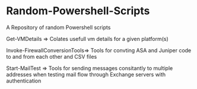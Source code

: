 # Random-Powershell-Scripts
A Repository of random Powershell scripts

Get-VMDetails => 
	Colates usefull vm details for a given platform(s)

Invoke-FirewallConversionTools=> 
	Tools for convting ASA and Juniper code to and from each other and CSV files
	
Start-MailTest => 
	Tools for sending messages consitantly to multiple addresses when testing mail flow through Exchange servers with authentication

	
